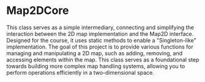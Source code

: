 # Map2DCore

This class serves as a simple intermediary, connecting and simplifying the interaction between the 2D map implementation and the Map2D interface.
Designed for the course, it uses static methods to enable a "Singleton-like" implementation. 
The goal of this project is to provide various functions for managing and manipulating a 2D map, such as adding, removing, and accessing elements within the map. 
This class serves as a foundational step towards building more complex map handling systems, allowing you to perform operations efficiently in a two-dimensional space.

